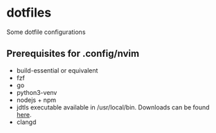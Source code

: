 # dotfiles

Some dotfile configurations

## Prerequisites for .config/nvim

- build-essential or equivalent
- fzf
- go
- python3-venv
- nodejs + npm
- jdtls executable available in /usr/local/bin. Downloads can be found [here](https://github.com/eclipse-jdtls/eclipse.jdt.ls?tab=readme-ov-file#installation).
- clangd
